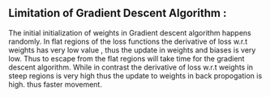 
## Limitation of Gradient Descent Algorithm :
The initial initialization of weights in Gradient descent algorithm happens randomly. In flat regions of the loss functions the derivative of loss w.r.t weights has very low value , thus the update in weights and biases is very low. Thus to escape from the flat regions will take time for the gradient descent algorithm. While in contrast the derivative of loss w.r.t weights in steep regions is very high thus the update to weights in back propogation is high. thus faster movement.

